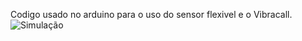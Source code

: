 Codigo usado no arduino para o uso do sensor flexivel e o Vibracall.
![Simulação](https://github.com/user-attachments/assets/74fccf65-3c84-44b0-9898-04a42277cd89)
